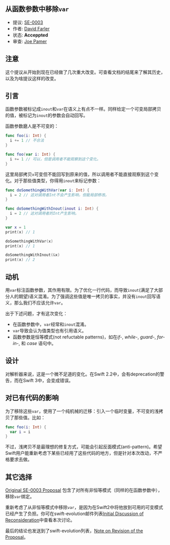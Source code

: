 从函数参数中移除`var`
---

* 提议: [SE-0003](https://github.com/apple/swift-evolution/blob/master/proposals/0003-remove-var-parameters-patterns.md)
* 作者: [David Farler](https://github.com/bitjammer)
* 状态: **Acceppted**
* 审查: [Joe Pamer](https://github.com/jopamer)

## 注意

这个提议从开始到现在已经做了几次重大改变。可查看文档的结尾来了解其历史，以及为啥提议这样的改变。

## 引言

函数参数被标记成`inout`和`var`在语义上有点不一样。同样给定一个可变局部拷贝的值，被标记为`inout`的参数会自动回写。

函数参数磨人是不可变的：

```swift
func foo(i: Int) {
  i += 1 // 不合法
}

func foo(var i: Int) {
  i += 1 // 可以，但是调用者不能观察到这个变化。
}
```

这里局部拷贝`x`可变但不能回写到原来的值，所以调用者不能直接观察到这个变化。对于那些值类型，你得用`inout`来标记参数：

```swift
func doSomethingWithVar(var i: Int) {
  i = 2 // 这对调用者Int不会产生影响，但能局部修改。
}

func doSomethingWithInout(inout i: Int) {
  i = 2 // 这对调用者的Int产生影响。
}

var x = 1
print(x) // 1

doSomethingWithVar(x)
print(x) // 1

doSomethingWithInout(&x)
print(x) // 2
```

## 动机

用`var`标注函数参数，其作用有限。为了优化一行代码，而导致`inout`(满足了大部分人的期望)语义混淆。为了强调这些值是唯一拷贝的事实，并没有`inout`回写语义，那么我们不应该允许`var`。

出于下述问题，才有这次变化：

- 在函数参数中，`var`经常和`inout`混淆。
- `var`导致会认为值类型也有引用语义。
- 函数参数是恒等模式(not refuctable patterns)，如在*if-*, *while-*, *guard-*, *for-in-*, 和 *case* 语句中。

## 设计

对解析器来说，这是一个微不足道的变化。在Swift 2.2中，会有deprecation的警告，而在Swift 3中，会变成错误。

## 对已有代码的影响

为了移除这些`var`，使用了一个纯机械的迁移：引入一个临时变量，不可变的浅拷贝了那些值。比如：

```swift
func foo(i: Int) {
  var i = i
}
```

不过，浅拷贝不是最理想的修复方式，可能会引起反面模式(anti-pattern)。希望Swift用户能重新考虑下某些已经用了这些代码的地方，但是针对本次改动，不严格要求去做。

## 其它选择

[Original SE-0003 Proposal](https://github.com/apple/swift-evolution/blob/8cd734260bc60d6d49dbfb48de5632e63bf200cc/proposals/0003-remove-var-parameters-patterns.md) 包含了对所有非恒等模式（同样的在函数参数中），移除`var`绑定。

重新考虑了从非恒等模式中移除`var`，是因为在Swift2中将他放到可用的可变模式已经产生了负担。你可在swift-evolution邮件列表[Initial Discussion of Reconsideration](https://lists.swift.org/pipermail/swift-evolution/Week-of-Mon-20160118/007326.html)中查看本次讨论。

最后的结论也发送到了swift-evolution列表，[Note on Revision of the Proposal](https://lists.swift.org/pipermail/swift-evolution/Week-of-Mon-20160125/008145.html)。